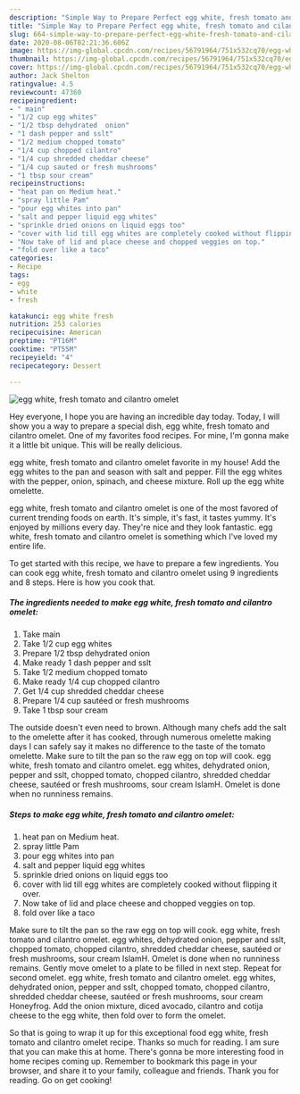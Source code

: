 ```yaml
---
description: "Simple Way to Prepare Perfect egg white, fresh tomato and cilantro omelet"
title: "Simple Way to Prepare Perfect egg white, fresh tomato and cilantro omelet"
slug: 664-simple-way-to-prepare-perfect-egg-white-fresh-tomato-and-cilantro-omelet
date: 2020-08-06T02:21:36.606Z
image: https://img-global.cpcdn.com/recipes/56791964/751x532cq70/egg-white-fresh-tomato-and-cilantro-omelet-recipe-main-photo.jpg
thumbnail: https://img-global.cpcdn.com/recipes/56791964/751x532cq70/egg-white-fresh-tomato-and-cilantro-omelet-recipe-main-photo.jpg
cover: https://img-global.cpcdn.com/recipes/56791964/751x532cq70/egg-white-fresh-tomato-and-cilantro-omelet-recipe-main-photo.jpg
author: Jack Shelton
ratingvalue: 4.5
reviewcount: 47360
recipeingredient:
- " main"
- "1/2 cup egg whites"
- "1/2 tbsp dehydrated  onion"
- "1 dash pepper and sslt"
- "1/2 medium chopped tomato"
- "1/4 cup chopped cilantro"
- "1/4 cup shredded cheddar cheese"
- "1/4 cup sauted or fresh mushrooms"
- "1 tbsp sour cream"
recipeinstructions:
- "heat pan on Medium heat."
- "spray little Pam"
- "pour egg whites into pan"
- "salt and pepper liquid egg whites"
- "sprinkle dried onions on liquid eggs too"
- "cover with lid till egg whites are completely cooked without flipping it over."
- "Now take of lid and place cheese and chopped veggies on top."
- "fold over like a taco"
categories:
- Recipe
tags:
- egg
- white
- fresh

katakunci: egg white fresh 
nutrition: 253 calories
recipecuisine: American
preptime: "PT16M"
cooktime: "PT55M"
recipeyield: "4"
recipecategory: Dessert

---
```



![egg white, fresh tomato and cilantro omelet](https://img-global.cpcdn.com/recipes/56791964/751x532cq70/egg-white-fresh-tomato-and-cilantro-omelet-recipe-main-photo.jpg)

Hey everyone, I hope you are having an incredible day today. Today, I will show you a way to prepare a special dish, egg white, fresh tomato and cilantro omelet. One of my favorites food recipes. For mine, I'm gonna make it a little bit unique. This will be really delicious.

egg white, fresh tomato and cilantro omelet favorite in my house! Add the egg whites to the pan and season with salt and pepper. Fill the egg whites with the pepper, onion, spinach, and cheese mixture. Roll up the egg white omelette.

egg white, fresh tomato and cilantro omelet is one of the most favored of current trending foods on earth. It's simple, it's fast, it tastes yummy. It's enjoyed by millions every day. They're nice and they look fantastic. egg white, fresh tomato and cilantro omelet is something which I've loved my entire life.


To get started with this recipe, we have to prepare a few ingredients. You can cook egg white, fresh tomato and cilantro omelet using 9 ingredients and 8 steps. Here is how you cook that.

<!--inarticleads1-->

##### The ingredients needed to make egg white, fresh tomato and cilantro omelet:

1. Take  main
1. Take 1/2 cup egg whites
1. Prepare 1/2 tbsp dehydrated  onion
1. Make ready 1 dash pepper and sslt
1. Take 1/2 medium chopped tomato
1. Make ready 1/4 cup chopped cilantro
1. Get 1/4 cup shredded cheddar cheese
1. Prepare 1/4 cup sautéed or fresh mushrooms
1. Take 1 tbsp sour cream


The outside doesn&#39;t even need to brown. Although many chefs add the salt to the omelette after it has cooked, through numerous omelette making days I can safely say it makes no difference to the taste of the tomato omelette. Make sure to tilt the pan so the raw egg on top will cook. egg white, fresh tomato and cilantro omelet. egg whites, dehydrated onion, pepper and sslt, chopped tomato, chopped cilantro, shredded cheddar cheese, sautéed or fresh mushrooms, sour cream IslamH. Omelet is done when no runniness remains. 

<!--inarticleads2-->

##### Steps to make egg white, fresh tomato and cilantro omelet:

1. heat pan on Medium heat.
1. spray little Pam
1. pour egg whites into pan
1. salt and pepper liquid egg whites
1. sprinkle dried onions on liquid eggs too
1. cover with lid till egg whites are completely cooked without flipping it over.
1. Now take of lid and place cheese and chopped veggies on top.
1. fold over like a taco


Make sure to tilt the pan so the raw egg on top will cook. egg white, fresh tomato and cilantro omelet. egg whites, dehydrated onion, pepper and sslt, chopped tomato, chopped cilantro, shredded cheddar cheese, sautéed or fresh mushrooms, sour cream IslamH. Omelet is done when no runniness remains. Gently move omelet to a plate to be filled in next step. Repeat for second omelet. egg white, fresh tomato and cilantro omelet. egg whites, dehydrated onion, pepper and sslt, chopped tomato, chopped cilantro, shredded cheddar cheese, sautéed or fresh mushrooms, sour cream Honeyfrog. Add the onion mixture, diced avocado, cilantro and cotija cheese to the egg white, then fold over to form the omelet. 

So that is going to wrap it up for this exceptional food egg white, fresh tomato and cilantro omelet recipe. Thanks so much for reading. I am sure that you can make this at home. There's gonna be more interesting food in home recipes coming up. Remember to bookmark this page in your browser, and share it to your family, colleague and friends. Thank you for reading. Go on get cooking!
